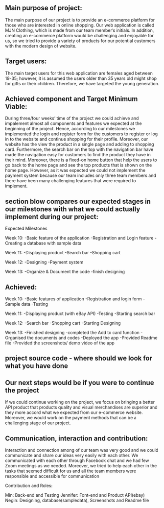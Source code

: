 ## Main purpose of project:

The main purpose of our project is to provide an e-commerce platform for those who are interested in online shopping. Our web application is called MJN Clothing, which is made from our team member’s initials. In addition, creating an e-commerce platform would be challenging and enjoyable for us, so we tried to provide a variety of products for our potential customers with the modern design of website. 


## Target users:
The main target users for this web application are females aged between 19-35; however, it is assumed the users older than 35 years old might shop for gifts or their children. Therefore, we have targeted the young generation.


## Achieved component and Target Minimum Viable:
During three/four weeks’ time of the project we could achieve and impalement almost all components and features we expected at the beginning of the project. Hence, according to our milestones we implemented the login and register form for the customers to register or log in to the website and continue shopping for their profile. Moreover, our website has the view the product in a single page and adding to shopping card. Furthermore, the search bar on the top with the navigation bar have made the navigation easy for customers to find the product they have in their mind. Moreover, there is a fixed-on home button that help the users to go back to the home page and see the top products that is shown on the home page.   However, as it was expected we could not implement the payment system because our team includes only three team members and there have been many challenging features that were required to implement. 



## section blow compares our expected stages in our milestones with what we could actually implement during our project:
Expected Milestones	

Week 10:        -Basic feature of the application
                -Registration and Login feature
                -Creating a database with sample data	

Week 11:	    -Displaying product 
                -Search bar
                -Shopping cart	

Week 12:         -Designing
                 -Payment system		

Week 13:       	-Organize & Document the code
                -finish designing

## Achieved:

Week 10:        -Basic features of application
                -Registration and login form
                -Sample data
                 -Testing

Week 11:     	-Displaying product (with eBay API)
                -Testing
                -Starting search bar

Week 12:        -Search bar
                -Shopping cart
                -Starting Designing

Week 13: 	    -Finished designing
                -completed the Add to card function
                -Organised the documents and codes
                -Deployed the app
                -Provided Readme file 
                -Provided the screenshots/ demo video of the app




## project source code - where should we look for what you have done



## Our next steps would be if you were to continue the project
If we could continue working on the project, we focus on bringing a better API product that products quality and visual merchandises are superior and they more accord what we expected from our e-commerce website. Moreover, we would work on the payment methods that can be a challenging stage of our project.  

## Communication, interaction and contribution:
 Interaction and connection among of our team was very good and we could communicate and share our ideas very easily with each other. We communicated with each other through Facebook chat and we had few Zoom meetings as we needed. Moreover, we tried to help each other in the tasks that seemed difficult for us and all the team members were responsible and accessible for communication

Contribution and Roles:

Min: 	   Back-end and Testing	
Jennifer:  Font-end and Product API(ebay)	
Negin:	   Designing, database(sampledata), Screenshots and Readme file



